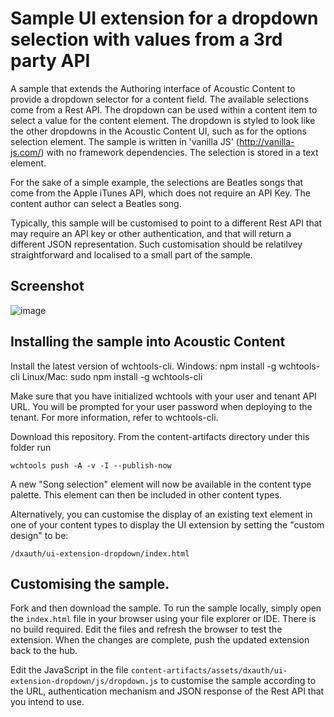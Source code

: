# Sample UI extension for a dropdown selection with values from a 3rd party API

A sample that extends the Authoring interface of Acoustic Content to provide a dropdown selector for a content field. The available selections come from a Rest API. The dropdown can be used within a content item to select a value for the content element. The dropdown is styled to look like the other dropdowns in the Acoustic Content UI, such as for the options selection element. The sample is written in 'vanilla JS' (http://vanilla-js.com/) with no framework dependencies. The selection is stored in a text element.

For the sake of a simple example, the selections are Beatles songs that come from the Apple iTunes API, which does not require an API Key. The content author can select a Beatles song.

Typically, this sample will be customised to point to a different Rest API that may require an API key or other authentication, and that will return a different JSON representation. Such customisation should be relatilvey straightforward and localised to a small part of the sample.

## Screenshot

![image](https://user-images.githubusercontent.com/7553535/42616018-0036bd60-85f0-11e8-8de9-6895b0c33003.png)

## Installing the sample into Acoustic Content

Install the latest version of wchtools-cli. Windows: npm install -g wchtools-cli Linux/Mac: sudo npm install -g wchtools-cli

Make sure that you have initialized wchtools with your user and tenant API URL. You will be prompted for your user password when deploying to the tenant. For more information, refer to wchtools-cli.

Download this repository. From the content-artifacts directory under this folder run

```wchtools push -A -v -I --publish-now```

A new "Song selection" element will now be available in the content type palette. This element can then be included in other content types.

Alternatively, you can customise the display of an existing text element in one of your content types to display the UI extension by setting the "custom design" to be:

```/dxauth/ui-extension-dropdown/index.html```

## Customising the sample.

Fork and then download the sample. To run the sample locally, simply open the ```index.html``` file in your browser using your file explorer or IDE. There is no build required. Edit the files and refresh the browser to test the extension. When the changes are complete, push the updated extension back to the hub.

Edit the JavaScript in the file ```content-artifacts/assets/dxauth/ui-extension-dropdown/js/dropdown.js``` to customise the sample according to the URL, authentication mechanism and JSON response of the Rest API that you intend to use.

